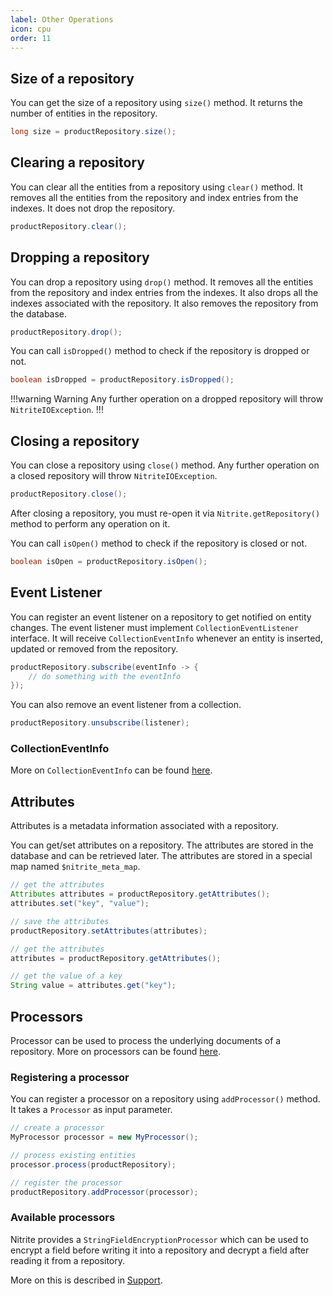```yaml
---
label: Other Operations
icon: cpu
order: 11
---
```


## Size of a repository

You can get the size of a repository using `size()` method. It returns the number of entities in the repository.

```java
long size = productRepository.size();
```

## Clearing a repository

You can clear all the entities from a repository using `clear()` method. It removes all the entities from the repository and index entries from the indexes. It does not drop the repository.

```java
productRepository.clear();
```

## Dropping a repository

You can drop a repository using `drop()` method. It removes all the entities from the repository and index entries from the indexes. It also drops all the indexes associated with the repository. It also removes the repository from the database.

```java
productRepository.drop();
```

You can call `isDropped()` method to check if the repository is dropped or not.

```java
boolean isDropped = productRepository.isDropped();
```

!!!warning Warning
Any further operation on a dropped repository will throw `NitriteIOException`.
!!!

## Closing a repository

You can close a repository using `close()` method. Any further operation on a closed repository will throw `NitriteIOException`.

```java
productRepository.close();
```

After closing a repository, you must re-open it via `Nitrite.getRepository()` method to perform any operation on it.

You can call `isOpen()` method to check if the repository is closed or not.

```java
boolean isOpen = productRepository.isOpen();
```

## Event Listener

You can register an event listener on a repository to get notified on entity changes. The event listener must implement `CollectionEventListener` interface. It will receive `CollectionEventInfo` whenever an entity is inserted, updated or removed from the repository.

```java
productRepository.subscribe(eventInfo -> {
    // do something with the eventInfo
});
```

You can also remove an event listener from a collection.

```java
productRepository.unsubscribe(listener);
```

### CollectionEventInfo

More on `CollectionEventInfo` can be found [here](../collection/other.md#collectioneventinfo).

## Attributes

Attributes is a metadata information associated with a repository. 

You can get/set attributes on a repository. The attributes are stored in the database and can be retrieved later. The attributes are stored in a special map named `$nitrite_meta_map`.

```java
// get the attributes
Attributes attributes = productRepository.getAttributes();
attributes.set("key", "value");

// save the attributes
productRepository.setAttributes(attributes);

// get the attributes
attributes = productRepository.getAttributes();

// get the value of a key
String value = attributes.get("key");
```

## Processors

Processor can be used to process the underlying documents of a repository. More on processors can be found [here](../collection/other.md#processors).

### Registering a processor

You can register a processor on a repository using `addProcessor()` method. It takes a `Processor` as input parameter.

```java
// create a processor
MyProcessor processor = new MyProcessor();

// process existing entities
processor.process(productRepository);

// register the processor
productRepository.addProcessor(processor);
```

### Available processors

Nitrite provides a `StringFieldEncryptionProcessor` which can be used to encrypt a field before writing it into a repository and decrypt a field after reading it from a repository.

More on this is described in [Support](../support/encryption.md).